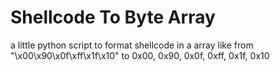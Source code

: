 # Shellcode To Byte Array
a little python script to format shellcode in a array like from "\x00\x90\x0f\xff\x1f\x10" to 0x00, 0x90, 0x0f, 0xff, 0x1f, 0x10
